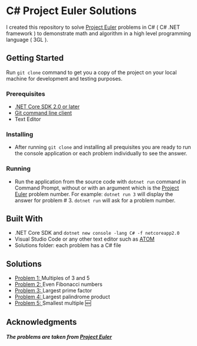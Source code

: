 
# C# Project Euler Solutions


I created this repository to solve [Project Euler](https://projecteuler.net) problems in C# ( C# .NET framework ) to demonstrate math and algorithm in a high level programming language ( 3GL ). 
## Getting Started

Run `git clone` command to get you a copy of the project on your local machine for development and testing purposes.

### Prerequisites

* [.NET Core SDK 2.0 or later](https://www.microsoft.com/net/download/windows)
* [Git command line client](https://www.git-scm.com/)
* Text Editor

### Installing
* After running `git clone` and installing all prequisites you are ready to run the console application or each problem individually to see the answer.

### Running
* Run the application from the source code with `dotnet run` command in Command Prompt, without or with an argument which is the [Project Euler](https://projecteuler.net/archives) problem number.
For example: `dotnet run 3` will display the answer for problem # 3. 
`dotnet run` will ask  for a problem number.
## Built With
* .NET Core SDK and `dotnet new console -lang C# -f netcoreapp2.0`  
* Visual Studio Code or any other text editor such as [ATOM](https://atom.io/)
* Solutions folder:  each problem has a C# file

## Solutions
- [Problem 1: ](./Solutions/Problem_1.cs)Multiples of 3 and 5
- [Problem 2: ](./Solutions/Problem_2.cs)Even Fibonacci numbers
- [Problem 3: ](./Solutions/Problem_3.cs)Largest prime factor
- [Problem 4: ](./Solutions/Problem_4.cs)Largest palindrome product
- [Problem 5: ](./Solutions/Problem_5.cs)Smallest multiple :new:







## Acknowledgments
##### The problems are taken from [Project Euler](http://projecteuler.net/)
